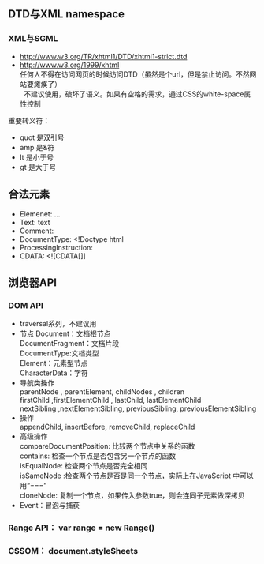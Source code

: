 ## DTD与XML namespace
### XML与SGML
- http://www.w3.org/TR/xhtml1/DTD/xhtml1-strict.dtd
- http://www.w3.org/1999/xhtml   
任何人不得在访问网页的时候访问DTD（虽然是个url，但是禁止访问。不然网站要瘫痪了）   
&nbsp; 不建议使用，破坏了语义。如果有空格的需求，通过CSS的white-space属性控制   

重要转义符：
- quot 是双引号
- amp 是&符
- lt 是小于号
- gt 是大于号

## 合法元素
- Elemenet: <tagname>...</tagname>
- Text: text
- Comment: <!-- comments -->
- DocumentType: <!Doctype html
- ProcessingInstruction: <?a 1?>
- CDATA: <![CDATA[]]

## 浏览器API
### DOM API
- traversal系列，不建议用
- 节点
    Document：文档根节点   
    DocumentFragment：文档片段   
    DocumentType:文档类型   
    Element：元素型节点    
    CharacterData：字符    
- 导航类操作   
    parentNode , parentElement,  childNodes , children   
    firstChild ,firstElementChild ,  lastChild, lastElementChild   
    nextSibling ,nextElementSibling,  previousSibling, previousElementSibling   
- 操作   
    appendChild,  insertBefore,  removeChild, replaceChild   
- 高级操作   
    compareDocumentPosition: 比较两个节点中关系的函数   
    contains: 检查一个节点是否包含另一个节点的函数   
    isEqualNode: 检查两个节点是否完全相同   
    isSameNode :检查两个节点是否是同一个节点，实际上在JavaScript 中可以用“===”   
    cloneNode: 复制一个节点，如果传入参数true，则会连同子元素做深拷贝   
- Event：冒泡与捕获   

### Range API： var range = new Range()
### CSSOM： document.styleSheets